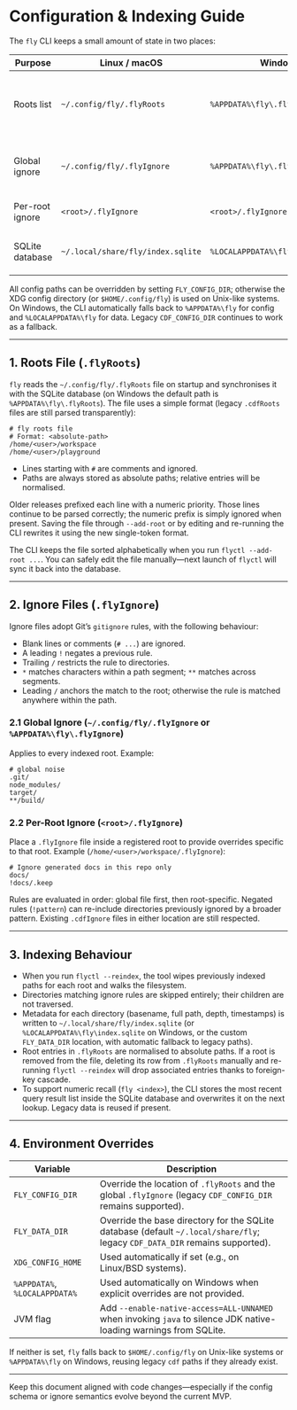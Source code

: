 # Configuration & Indexing Guide

The `fly` CLI keeps a small amount of state in two places:

| Purpose | Linux / macOS | Windows | Notes |
|---------|----------------|---------|-------|
| Roots list | `~/.config/fly/.flyRoots` | `%APPDATA%\fly\.flyRoots` | Legacy `.cdfRoots` files are migrated or read automatically. |
| Global ignore | `~/.config/fly/.flyIgnore` | `%APPDATA%\fly\.flyIgnore` | Gitignore syntax; `.cdfIgnore` still honoured. |
| Per-root ignore | `<root>/.flyIgnore` | `<root>/.flyIgnore` | `.cdfIgnore` files read for compatibility. |
| SQLite database | `~/.local/share/fly/index.sqlite` | `%LOCALAPPDATA%\fly\index.sqlite` | Override via `FLY_DATA_DIR` / `CDF_DATA_DIR`. |

All config paths can be overridden by setting `FLY_CONFIG_DIR`; otherwise the XDG config directory (or `$HOME/.config/fly`) is used on Unix-like systems. On Windows, the CLI automatically falls back to `%APPDATA%\fly` for config and `%LOCALAPPDATA%\fly` for data. Legacy `CDF_CONFIG_DIR` continues to work as a fallback.

---

## 1. Roots File (`.flyRoots`)

`fly` reads the `~/.config/fly/.flyRoots` file on startup and synchronises it with the SQLite database (on Windows the default path is `%APPDATA%\fly\.flyRoots`). The file uses a simple format (legacy `.cdfRoots` files are still parsed transparently):

```
# fly roots file
# Format: <absolute-path>
/home/<user>/workspace
/home/<user>/playground
```

- Lines starting with `#` are comments and ignored.
- Paths are always stored as absolute paths; relative entries will be normalised.

Older releases prefixed each line with a numeric priority. Those lines continue to be parsed correctly; the numeric prefix is simply ignored when present. Saving the file through `--add-root` or by editing and re-running the CLI rewrites it using the new single-token format.

The CLI keeps the file sorted alphabetically when you run `flyctl --add-root ...`. You can safely edit the file manually—next launch of `flyctl` will sync it back into the database.

---

## 2. Ignore Files (`.flyIgnore`)

Ignore files adopt Git’s `gitignore` rules, with the following behaviour:

- Blank lines or comments (`# ...`) are ignored.
- A leading `!` negates a previous rule.
- Trailing `/` restricts the rule to directories.
- `*` matches characters within a path segment; `**` matches across segments.
- Leading `/` anchors the match to the root; otherwise the rule is matched anywhere within the path.

### 2.1 Global Ignore (`~/.config/fly/.flyIgnore` or `%APPDATA%\fly\.flyIgnore`)

Applies to every indexed root. Example:

```
# global noise
.git/
node_modules/
target/
**/build/
```

### 2.2 Per-Root Ignore (`<root>/.flyIgnore`)

Place a `.flyIgnore` file inside a registered root to provide overrides specific to that root. Example (`/home/<user>/workspace/.flyIgnore`):

```
# Ignore generated docs in this repo only
docs/
!docs/.keep
```

Rules are evaluated in order: global file first, then root-specific. Negated rules (`!pattern`) can re-include directories previously ignored by a broader pattern. Existing `.cdfIgnore` files in either location are still respected.

---

## 3. Indexing Behaviour

- When you run `flyctl --reindex`, the tool wipes previously indexed paths for each root and walks the filesystem.
- Directories matching ignore rules are skipped entirely; their children are not traversed.
- Metadata for each directory (basename, full path, depth, timestamps) is written to `~/.local/share/fly/index.sqlite` (or `%LOCALAPPDATA%\fly\index.sqlite` on Windows, or the custom `FLY_DATA_DIR` location, with automatic fallback to legacy paths).
- Root entries in `.flyRoots` are normalised to absolute paths. If a root is removed from the file, deleting its row from `.flyRoots` manually and re-running `flyctl --reindex` will drop associated entries thanks to foreign-key cascade.
- To support numeric recall (`fly <index>`), the CLI stores the most recent query result list inside the SQLite database and overwrites it on the next lookup. Legacy data is reused if present.

---

## 4. Environment Overrides

| Variable | Description |
|----------|-------------|
| `FLY_CONFIG_DIR` | Override the location of `.flyRoots` and the global `.flyIgnore` (legacy `CDF_CONFIG_DIR` remains supported). |
| `FLY_DATA_DIR` | Override the base directory for the SQLite database (default `~/.local/share/fly`; legacy `CDF_DATA_DIR` remains supported). |
| `XDG_CONFIG_HOME` | Used automatically if set (e.g., on Linux/BSD systems). |
| `%APPDATA%`, `%LOCALAPPDATA%` | Used automatically on Windows when explicit overrides are not provided. |
| JVM flag | Add `--enable-native-access=ALL-UNNAMED` when invoking `java` to silence JDK native-loading warnings from SQLite. |

If neither is set, `fly` falls back to `$HOME/.config/fly` on Unix-like systems or `%APPDATA%\fly` on Windows, reusing legacy `cdf` paths if they already exist.

---

Keep this document aligned with code changes—especially if the config schema or ignore semantics evolve beyond the current MVP.

